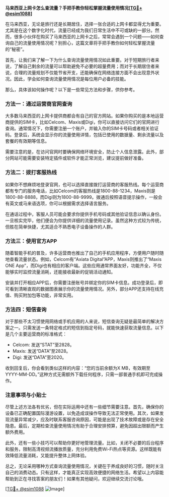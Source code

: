 **马来西亚上网卡怎么查流量？手把手教你轻松掌握流量使用情况[[TG💪+ @esim1088](https://t.me/s/esim1088)]**

在马来西亚，无论是旅行还是长期居住，选择一张合适的上网卡都显得尤为重要。尤其是在这个数字化时代，流量已经成为我们日常生活中不可或缺的一部分。然而，很多小伙伴在购买了马来西亚的上网卡之后，常常会遇到一个问题——如何查询自己的流量使用情况呢？别担心，这篇文章将手把手教你如何轻松掌握流量的“秘密”。

首先，让我们来了解一下为什么查询流量使用情况如此重要。对于短期旅行者来说，了解自己剩余的流量可以帮助避免不必要的超量费用；而对于长期居住者来说，合理的流量规划不仅能节省开支，还能确保在网络连接方面不会出现意外状况。因此，学会如何查询流量使用情况是每位用户必备的技能。

那么，具体该如何操作呢？以下是一些常见方法和步骤，供你参考。

### 方法一：通过运营商官网查询

大多数马来西亚的上网卡提供商都会有自己的官方网站。如果你购买的是本地运营商提供的SIM卡，比如Celcom、Maxis或Digi，你可以直接访问它们的官网进行查询。通常情况下，你需要注册一个账户，并输入你的SIM卡号码或者相关验证码。登录后，系统会显示你的流量使用详情，包括已使用的数据量、剩余流量以及套餐的有效期等信息。

需要注意的是，在访问官网时要确保网络环境安全，防止个人信息泄露。此外，部分网站可能需要安装特定插件或软件才能正常浏览，建议提前做好准备。

### 方法二：拨打客服热线

如果你不想麻烦地登录官网，也可以选择直接拨打运营商的客服热线。每个运营商都有专门的服务电话，比如Celcom的客服热线是1800-88-1234，Maxis则是1800-88-8888，而Digi则为1800-88-9999。拨通后按照语音提示操作，一般会有英文或马来语选项，你可以根据需求选择语言服务。

在通话过程中，客服人员可能会要求你提供手机号码或其他验证信息以确认身份。一旦核实完毕，他们便会为你提供详细的流量使用记录。虽然这种方式较为传统，但胜在简单快捷，尤其适合不熟悉电子设备操作的人群。

### 方法三：使用官方APP

随着智能手机的普及，许多运营商也推出了自己的手机应用程序，方便用户随时随地查看流量状态。例如，Celcom有“Axiata Digital”APP，Maxis则推出了“Maxis ONE App”，而Digi也有相应的客户端。这些应用通常界面友好，功能齐全，不仅能够实时监控流量消耗，还能接收最新的促销活动通知。

安装并打开相应APP后，你需要注册账号并绑定你的SIM卡信息。成功登录后，即可看到清晰直观的数据图表展示你的流量使用情况。另外，部分APP还支持在线充值、购买附加包等功能，非常实用。

### 方法四：短信查询

对于那些不太习惯使用网络或手机应用的人来说，短信查询无疑是最简单的解决方案之一。只需发送一条特定格式的短信到指定号码，就能快速获取流量信息。以下是几个主要运营商的标准格式：

- Celcom: 发送“STAT”至2828。
- Maxis: 发送“DATA”至2828。
- Digi: 发送“DATA”至2020。

收到回复后，你会看到类似这样的内容：“您的当前余额为X MB，有效期至YYYY-MM-DD。”这种方式无需额外下载任何程序，只需一部普通手机即可完成操作。

### 注意事项与小贴士

尽管上述方法各有优劣，但在实际运用中还有一些细节需要注意。首先，确保你的设备已正确配置国际漫游设置，以免造成误操作导致无法正常使用。其次，如果发现流量异常减少，应及时联系客服咨询原因，可能是出现了技术故障或是存在安全隐患。最后，定期检查流量使用情况有助于合理安排预算，避免因超出限额而产生额外费用。

此外，还有一些小技巧可以帮助你更好地管理流量。比如，关闭不必要的后台程序和服务，限制高清视频流播放质量，充分利用免费Wi-Fi热点等资源。这样既能有效降低流量消耗，又能提升整体上网体验。

总之，无论采用哪种方式查询流量使用情况，关键在于养成良好的习惯，随时关注自己的消费动态。只有这样，才能真正实现高效便捷的网络生活。希望以上内容能帮助到正在寻找答案的朋友们！如果有其他疑问，欢迎继续交流讨论哦。

[[TG💪+ @esim1088](https://t.me/s/esim1088) ![Image](https://i.postimg.cc/4NQfJmqS/Snipaste-2025-05-13-00-14-12.png)]